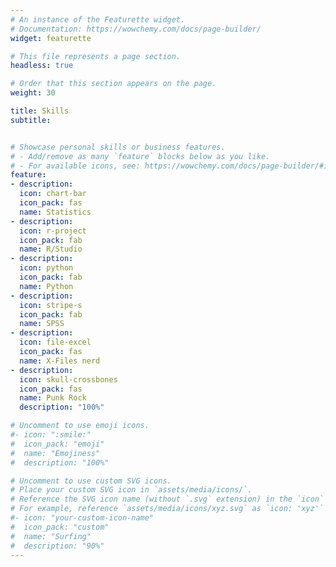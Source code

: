 ```yaml
---
# An instance of the Featurette widget.
# Documentation: https://wowchemy.com/docs/page-builder/
widget: featurette

# This file represents a page section.
headless: true

# Order that this section appears on the page.
weight: 30

title: Skills
subtitle: 


# Showcase personal skills or business features.
# - Add/remove as many `feature` blocks below as you like.
# - For available icons, see: https://wowchemy.com/docs/page-builder/#icons
feature:
- description:
  icon: chart-bar
  icon_pack: fas
  name: Statistics
- description:
  icon: r-project
  icon_pack: fab
  name: R/Studio
- description:
  icon: python
  icon_pack: fab
  name: Python
- description:
  icon: stripe-s
  icon_pack: fab
  name: SPSS
- description:
  icon: file-excel
  icon_pack: fas
  name: X-Files nerd
- description:
  icon: skull-crossbones
  icon_pack: fas
  name: Punk Rock
  description: "100%"  

# Uncomment to use emoji icons.
#- icon: ":smile:"
#  icon_pack: "emoji"
#  name: "Emojiness"
#  description: "100%"  

# Uncomment to use custom SVG icons.
# Place your custom SVG icon in `assets/media/icons/`.
# Reference the SVG icon name (without `.svg` extension) in the `icon` field.
# For example, reference `assets/media/icons/xyz.svg` as `icon: 'xyz'`
#- icon: "your-custom-icon-name"
#  icon_pack: "custom"
#  name: "Surfing"
#  description: "90%"
---
```

